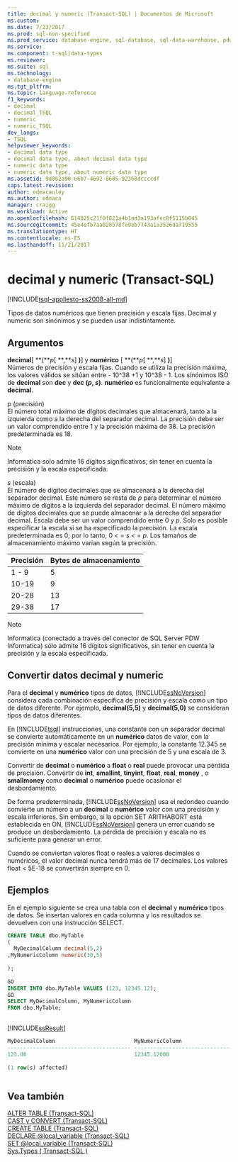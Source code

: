 ```yaml
---
title: decimal y numeric (Transact-SQL) | Documentos de Microsoft
ms.custom: 
ms.date: 7/23/2017
ms.prod: sql-non-specified
ms.prod_service: database-engine, sql-database, sql-data-warehouse, pdw
ms.service: 
ms.component: t-sql|data-types
ms.reviewer: 
ms.suite: sql
ms.technology:
- database-engine
ms.tgt_pltfrm: 
ms.topic: language-reference
f1_keywords:
- decimal
- decimal_TSQL
- numeric
- numeric_TSQL
dev_langs:
- TSQL
helpviewer_keywords:
- decimal data type
- decimal data type, about decimal data type
- numeric data type
- numeric data type, about numeric data type
ms.assetid: 9d862a90-e6b7-4692-8605-92358dccccdf
caps.latest.revision: 
author: edmacauley
ms.author: edmaca
manager: craigg
ms.workload: Active
ms.openlocfilehash: 614025c21f0f021a4b1ad3a193afec8f5115b845
ms.sourcegitcommit: 45e4efb7aa828578fe9eb7743a1a3526da719555
ms.translationtype: HT
ms.contentlocale: es-ES
ms.lasthandoff: 11/21/2017
---
```

# <a name="decimal-and-numeric-transact-sql"></a>decimal y numeric (Transact-SQL)
[!INCLUDE[tsql-appliesto-ss2008-all-md](../../includes/tsql-appliesto-ss2008-all-md.md)]

Tipos de datos numéricos que tienen precisión y escala fijas. Decimal y numeric son sinónimos y se pueden usar indistintamente.
  
## <a name="arguments"></a>Argumentos  
**decimal**[ **(***p*[ **,***s*] **)**] y **numérico** [ **(***p*[ **,***s*] **)**]  
Números de precisión y escala fijas. Cuando se utiliza la precisión máxima, los valores válidos se sitúan entre - 10^38 +1 y 10^38 - 1. Los sinónimos ISO de **decimal** son **dec** y **dec (***p*, *s***)**. **numérico** es funcionalmente equivalente a **decimal**.
  
p (precisión)  
El número total máximo de dígitos decimales que almacenará, tanto a la izquierda como a la derecha del separador decimal. La precisión debe ser un valor comprendido entre 1 y la precisión máxima de 38. La precisión predeterminada es 18.
  
> [!NOTE]  
>  Informatica solo admite 16 dígitos significativos, sin tener en cuenta la precisión y la escala especificada.  
  
*s* (escala)  
El número de dígitos decimales que se almacenará a la derecha del separador decimal. Este número se resta de *p* para determinar el número máximo de dígitos a la izquierda del separador decimal. El número máximo de dígitos decimales que se puede almacenar a la derecha del separador decimal. Escala debe ser un valor comprendido entre 0 y *p*. Solo es posible especificar la escala si se ha especificado la precisión. La escala predeterminada es 0; por lo tanto, 0 < = *s* \< =  *p*. Los tamaños de almacenamiento máximo varían según la precisión.
  
|Precisión|Bytes de almacenamiento|  
|---|---|
|1 - 9|5|  
|10-19|9|  
|20-28|13|  
|29-38|17|  
  
> [!NOTE]  
>  Informatica (conectado a través del conector de SQL Server PDW Informatica) sólo admite 16 dígitos significativos, sin tener en cuenta la precisión y la escala especificada.  
  
## <a name="converting-decimal-and-numeric-data"></a>Convertir datos decimal y numeric
Para el **decimal** y **numérico** tipos de datos, [!INCLUDE[ssNoVersion](../../includes/ssnoversion-md.md)] considera cada combinación específica de precisión y escala como un tipo de datos diferente. Por ejemplo, **decimal(5,5)** y **decimal(5,0)** se consideran tipos de datos diferentes.
  
En [!INCLUDE[tsql](../../includes/tsql-md.md)] instrucciones, una constante con un separador decimal se convierte automáticamente en un **numérico** datos de valor, con la precisión mínima y escalar necesarios. Por ejemplo, la constante 12.345 se convierte en una **numérico** valor con una precisión de 5 y una escala de 3.
  
Convertir de **decimal** o **numérico** a **float** o **real** puede provocar una pérdida de precisión. Convertir de **int**, **smallint**, **tinyint**, **float**, **real**, **money** , o **smallmoney** como **decimal** o **numérico** puede ocasionar el desbordamiento.
  
De forma predeterminada, [!INCLUDE[ssNoVersion](../../includes/ssnoversion-md.md)] usa el redondeo cuando convierte un número a un **decimal** o **numérico** valor con una precisión y escala inferiores. Sin embargo, si la opción SET ARITHABORT está establecida en ON, [!INCLUDE[ssNoVersion](../../includes/ssnoversion-md.md)] genera un error cuando se produce un desbordamiento. La pérdida de precisión y escala no es suficiente para generar un error.
  
Cuando se conviertan valores float o reales a valores decimales o numéricos, el valor decimal nunca tendrá más de 17 decimales. Los valores float < 5E-18 se convertirán siempre en 0.
  
## <a name="examples"></a>Ejemplos  
En el ejemplo siguiente se crea una tabla con el **decimal** y **numérico** tipos de datos.  Se insertan valores en cada columna y los resultados se devuelven con una instrucción SELECT.
  
```sql
CREATE TABLE dbo.MyTable  
(  
  MyDecimalColumn decimal(5,2)  
,MyNumericColumn numeric(10,5)
  
);  
  
GO  
INSERT INTO dbo.MyTable VALUES (123, 12345.12);  
GO  
SELECT MyDecimalColumn, MyNumericColumn  
FROM dbo.MyTable;  
  
```  
  
[!INCLUDE[ssResult](../../includes/ssresult-md.md)]
  
```sql
MyDecimalColumn                         MyNumericColumn  
--------------------------------------- ---------------------------------------  
123.00                                  12345.12000  
  
(1 row(s) affected)  
  
```  
  
## <a name="see-also"></a>Vea también
[ALTER TABLE &#40;Transact-SQL&#41;](../../t-sql/statements/alter-table-transact-sql.md)  
[CAST y CONVERT &#40;Transact-SQL&#41;](../../t-sql/functions/cast-and-convert-transact-sql.md)  
[CREATE TABLE &#40;Transact-SQL&#41;](../../t-sql/statements/create-table-transact-sql.md)  
[DECLARE @local_variable &#40;Transact-SQL&#41;](../../t-sql/language-elements/declare-local-variable-transact-sql.md)  
[SET @local_variable &#40;Transact-SQL&#41;](../../t-sql/language-elements/set-local-variable-transact-sql.md)  
[Sys.Types &#40; Transact-SQL &#41;](../../relational-databases/system-catalog-views/sys-types-transact-sql.md)
  
  
